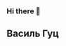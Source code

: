 ### Hi there 👋

## Василь Гуц

<!--
**vasiliygts/vasiliygts** is a ✨ _special_ ✨ repository because its `README.md` (this file) appears on your GitHub profile.

Here are some ideas to get you started:

- 🔭 I’m currently working on site

-->
